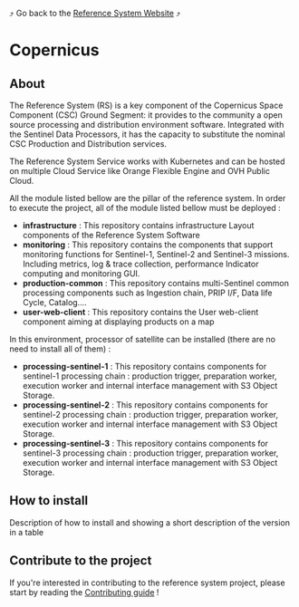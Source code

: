 :arrow_heading_up: Go back to the [Reference System Website](https://referencesystem.copernicus.eu/) :arrow_heading_up:

# Copernicus

## About

The Reference System (RS) is a key component of the Copernicus Space Component (CSC) Ground Segment: it provides to the community a open source processing and distribution environment software. Integrated with the Sentinel Data Processors, it has the capacity to substitute the nominal CSC Production and Distribution services. 

The Reference System Service works with Kubernetes and can be hosted on multiple Cloud Service like Orange Flexible Engine and OVH Public Cloud.


All the module listed bellow are the pillar of the reference system. In order to execute the project, all of the module listed bellow must be deployed :

- **infrastructure** : This repository contains infrastructure Layout components of the Reference System Software
- **monitoring** : This repository contains the components that support monitoring functions for Sentinel-1, Sentinel-2 and Sentinel-3 missions. Including metrics, log & trace collection, performance Indicator computing and monitoring GUI.
- **production-common** : This repository contains multi-Sentinel common processing components such as Ingestion chain, PRIP I/F, Data life Cycle, Catalog....
- **user-web-client** : This repository contains the User web-client component aiming at displaying products on a map

In this environment, processor of satellite can be installed (there are no need to install all of them) :

- **processing-sentinel-1** : This repository contains components for sentinel-1 processing chain : production trigger, preparation worker, execution worker and internal interface management with S3 Object Storage.
- **processing-sentinel-2** : This repository contains components for sentinel-2 processing chain : production trigger, preparation worker, execution worker and internal interface management with S3 Object Storage.
- **processing-sentinel-3** : This repository contains components for sentinel-3 processing chain : production trigger, preparation worker, execution worker and internal interface management with S3 Object Storage.

## How to install 

Description of how to install and showing a short description of the version in a table

## Contribute to the project

If you're interested in contributing to the reference system project, please start by reading the [Contributing guide](/contribute/) !
